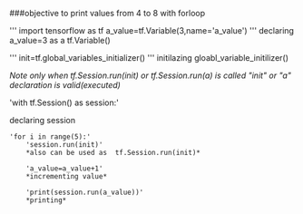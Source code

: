 ###objective to print values from 4 to 8 with forloop

'''
import tensorflow as tf 
a_value=tf.Variable(3,name='a_value')
'''
declaring a_value=3 as a tf.Variable()

'''
init=tf.global_variables_initializer()
'''
initilazing gloabl_variable_initilizer()


*Note only when tf.Session.run(init) or tf.Session.run(a) is called "init" or "a"  declaration is valid(executed)*

'with tf.Session() as session:'

declaring session


    'for i in range(5):'
        'session.run(init)'
        *also can be used as  tf.Session.run(init)*

        'a_value=a_value+1'
        *incrementing value*

        'print(session.run(a_value))'
        *printing*
